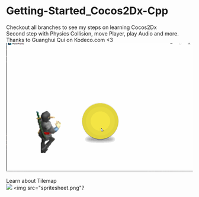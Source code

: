 # Getting-Started_Cocos2Dx-Cpp

Checkout all branches to see my steps on learning Cocos2Dx<br>
Second step with Physics Collision, move Player, play Audio and more.<br>
Thanks to Guanghui Qui on Kodeco.com <3 <br>
<img src="capture.gif"> <br>

Learn about Tilemap <br>
<img src="capture.png">
<img src="spritesheet.png"?



 
 
